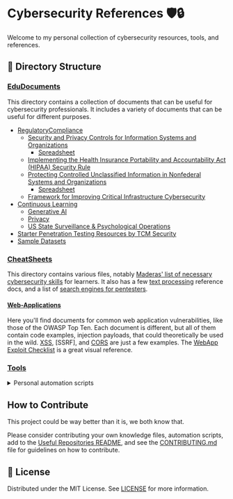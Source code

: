 # Cybersecurity References 🛡️🔒

Welcome to my personal collection of cybersecurity resources, tools, and references.

## 📁 Directory Structure

### [EduDocuments](./EduDocuments)

This directory contains a collection of documents that can be useful for cybersecurity professionals. It includes a variety of documents that can be useful for different purposes.
- [RegulatoryCompliance](./EduDocuments/RegulatoryCompliance)
    - [Security and Privacy Controls for Information Systems and Organizations](./EduDocuments/RegulatoryCompliance//800-53r5/SP_800-53_v5_1-derived-OSCAL.pdf "PDF")
        - [Spreadsheet](./EduDocuments/RegulatoryCompliance/800-53r5/sp800-53r5-control-catalog.xlsx "XLSX")
    - [Implementing the Health Insurance Portability and Accountability Act (HIPAA) Security Rule](./EduDocuments/RegulatoryCompliance/800-66r2/NIST.SP.800-66r2.pdf "PDF")
    - [Protecting Controlled Unclassified Information in Nonfederal Systems and Organizations](./EduDocuments/RegulatoryCompliance/800-171/NIST.SP.800-171r2.pdf "PDF")
        - [Spreadsheet](./EduDocuments/RegulatoryCompliance/800-171/sp800-171r2-security-reqs.xlsx "XLSX")
    - [Framework for Improving Critical Infrastructure Cybersecurity](./EduDocuments/RegulatoryCompliance/NIST.CSWP.04162018.pdf "PDF")
- [Continuous Learning](./EduDocuments/Continuous-Learning/)
    - [Generative AI](./EduDocuments/Continuous-Learning/Generative-AI/)
    - [Privacy](./EduDocuments/Continuous-Learning/Privacy/ "Learn about digital privacy.")
    - [US State Surveillance & Psychological Operations](./EduDocuments/Continuous-Learning/US-State_Surveillance-Psyops/ "Learn about state-sanctioned psyops in the US and abroad.")
- [Starter Penetration Testing Resources by TCM Security](./EduDocuments/Pentest_Resources-TCM_Security/ "Resources for pentesters in the making.")
- [Sample Datasets](./EduDocuments/Sample_Datasets/ "A collection of datasets to practice working on.")

### [CheatSheets](./CheatSheets)

This directory contains various files, notably [Maderas' list of necessary cybersecurity skills](./CheatSheets/Get_Started-MaderasSecurityArsenal.md "Maderas Security Arsenal") for learners. It also has a few [text processing](./CheatSheets/text-processing/ "Directory") reference docs, and a list of [search engines for pentesters](./CheatSheets/Search_Engines_for_Pentesters.jpg "Search Engines for Pentesters").

#### [Web-Applications](./Web-Applications)

Here you'll find documents for common web application vulnerabilities, like those of the OWASP Top Ten. Each document is different, but all of them contain code examples, injection payloads, that could theoretically be used in the wild. [XSS](./Web-Applications/XSS.md), [SSRF], and [CORS](./Web-Applications/CORS.md) are just a few examples. The [WebApp Exploit Checklist](./Web-Applications/WebApp-ExploitsChecklist.pdf) is a great visual reference.

### [Tools](./Tools)

<details><summary>Personal automation scripts</summary>

[`extract_video_audio.py`](./Tools/extract_video_audio.py): CLI tool that creates an MP3 audio file from a MP4 file, or files in a directory.

[`firewall_rules.py`](./Tools/firewall_rules.py): CLI tool that optionally accepts a URL as an argument to download a CSV list of known problematic IP addresses and create block rules for Windows Firewall or `iptables` for Linux. 

> The default URL downloads the "Botnet C2 Indicators of Compromise (IOCs)" from FEODOtracker, which contains "information on tracked botnet c2s but also IP addresses that were acting as a botnet C2 within the **past 30 days**."

[`hashfile_validator.py`](./Tools/hashfile_validator.py): A CLI tool that automatically detects and validates cryptographic hash checksums against files. It supports MD5, SHA1, SHA256, SHA384, and SHA512, with optional JSON output and additional file information. The tool uses Windows' built-in Certutil for hash calculation.

[`https_ngrok_config.yml`](./Tools/https_ngrok_config.yml): A sample configuration file that starts an Ngrok HTTPS endpoint w/ OAuth support.

[`regex_generator.py`](./Tools/RegexGenerator.py): Generates regex patterns to detect keyword variations, including obfuscated and evasive text, for precise matching.

[`repo_structure_visualizer.py`](./Tools/repo_structure_visualizer.py): A Python script that automatically generates an interactive HTML navigation interface for a GitHub repository's directory structure. Adaptable for any repository.

[`Reset-DockerWslIntergration.ps1`](./Tools/Reset-DockerWslIntegration.ps1): PowerShell script that stops Docker Desktop, Stops WSL, and Unregisters the Docker Destop data.

[`Useful-Repositories/README.md`](./Useful-Repositories/README.md): A document with links to useful cybersecurity-related GitHub repositories.

</details>

## How to Contribute
This project could be way better than it is, we both know that.

Please consider contributing your own knowledge files, automation scripts, add to the [Useful Repositories README](./Useful-Repositories/README.md), and see the [CONTRIBUTING.md](CONTRIBUTING.md) file for guidelines on how to contribute.

## 📜 License

Distributed under the MIT License. See [LICENSE](./LICENSE) for more information.

